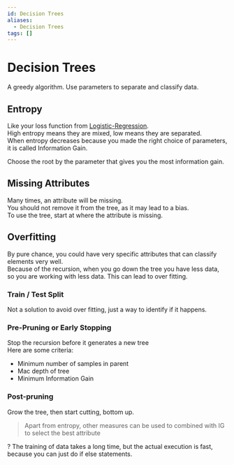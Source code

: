 ```yaml
---
id: Decision Trees
aliases:
  - Decision Trees
tags: []
---
```


# Decision Trees
A greedy algorithm. 
Use parameters to separate and classify data.  

## Entropy 
Like your loss function from [Logistic-Regression](./Logistic-Regression.md).  
High entropy means they are mixed, low means they are separated.  
When entropy decreases because you made the right choice of parameters, it is called Information Gain.  

Choose the root by the parameter that gives you the most information gain.  


## Missing Attributes
Many times, an attribute will be missing.  
You should not remove it from the tree, as it may lead to a bias.  
To use the tree, start at where the attribute is missing.  

## Overfitting 
By pure chance, you could have very specific attributes that can classify elements very well.  
Because of the recursion, when you go down the tree you have less data, so you are working with less data.  This can lead to over fitting. 

### Train / Test Split 
Not a solution to avoid over fitting, just a way to identify if it happens.  

### Pre-Pruning or Early Stopping 
Stop the recursion before it generates a new tree  
Here are some criteria: 
- Minimum number of samples in parent 
- Mac depth of tree
- Minimum Information Gain 

### Post-pruning 
Grow the tree, then start cutting, bottom up.  

> Apart from entropy, other measures can be used to combined with IG to select the best attribute

? The training of data takes a long time, but the actual execution is fast, because you can just do if else statements.  
